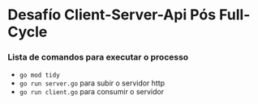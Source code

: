 
# Desafío Client-Server-Api Pós Full-Cycle

### Lista de comandos para executar o processo

- ```go mod tidy```
- ```go run server.go``` para subir o servidor http
- ```go run client.go``` para consumir o servidor
